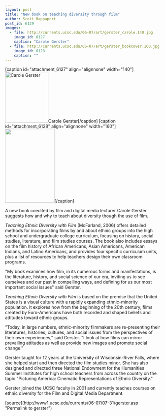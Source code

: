```yaml
---
layout: post
title: "New book on teaching diversity through film"
author: Scott Rappaport
post_id: 6129
images:
  - file: http://currents.ucsc.edu/06-07/art/gerster_carole.140.jpg
    image_id: 6127
    caption: "Carole Gerster"
  - file: http://currents.ucsc.edu/06-07/art/gerster_bookcover.160.jpg
    image_id: 6128
    caption: ""
---
```


[caption id="attachment_6127" align="alignnone" width="140"]<a href="http://localhost/mysite/wp-content/uploads/2006/07/gerster_carole.140.jpg"><img class="size-full wp-image-6127" src="http://localhost/mysite/wp-content/uploads/2006/07/gerster_carole.140.jpg" alt="Carole Gerster" width="140" height="165" /></a>Carole Gerster[/caption]
[caption id="attachment_6128" align="alignnone" width="160"]<a href="http://localhost/mysite/wp-content/uploads/2006/07/gerster_bookcover.160.jpg"><img class="size-full wp-image-6128" src="http://localhost/mysite/wp-content/uploads/2006/07/gerster_bookcover.160.jpg" alt="" width="160" height="240" /></a>[/caption]
<a name="content" id="content"></a>
<p>
  A new book coedited by film and digital media lecturer Carole Gerster suggests how and why to teach about diversity though the use of film.
</p>
<p>
  <i>Teaching Ethnic Diversity with Film</i> (McFarland, 2006) offers detailed methods for incorporating films by and about ethnic groups into the high school and undergraduate college curriculum, focusing on history, social studies, literature, and film studies courses. The book also includes essays on the film history of African Americans, Asian Americans, American Indians, and Latino Americans, and provides four specific curriculum units, plus a list of resources to help teachers design their own classroom programs.
</p>
<p>
  "My book examines how film, in its numerous forms and manifestations, is the literature, history, and social science of our era, inviting us to see ourselves and our past in compelling ways, and defining for us our most important social issues" said Gerster.
</p>
<p>
  <i>Teaching Ethnic Diversity with Film</i> is based on the premise that the United States is a visual culture with a rapidly expanding ethnic-minority population. It explores how from the beginning of the 20th century, films created by Euro-Americans have both recorded and shaped beliefs and attitudes toward ethnic groups.
</p>
<p>
  "Today, in large numbers, ethnic-minority filmmakers are re-presenting their literatures, histories, cultures, and social issues from the perspectives of their own experiences," said Gerster. "I look at how films can mirror prevailing attitudes as well as provide new images and promote social change."
</p>
<p>
  Gerster taught for 12 years at the University of Wisconsin-River Falls, where she helped start and then directed the film studies minor. She has also designed and directed three National Endowment for the Humanities Summer Institutes for high school teachers from across the country on the topic "Picturing America: Cinematic Representations of Ethnic Diversity."
</p>
<p>
  Gerster joined the UCSC faculty in 2001 and currently teaches courses on ethnic diversity for the Film and Digital Media Department.
</p>
[source](http://www1.ucsc.edu/currents/06-07/07-31/gerster.asp "Permalink to gerster")
